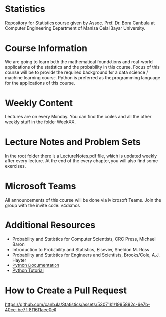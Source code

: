 # Statistics
Repository for Statistics course given by Assoc. Prof. Dr. Bora Canbula 
at Computer Engineering Department of Manisa Celal Bayar University.

# Course Information
We are going to learn both the mathematical foundations and real-world applications of the statistics and the probability in this course. Focus of this course will be to provide the required background for a data science / machine learning course. Python is preferred as the programming language for the applications of this course.

# Weekly Content
Lectures are on every Monday. You can find the codes and all the other weekly stuff in the folder WeekXX.

# Lecture Notes and Problem Sets
In the root folder there is a LectureNotes.pdf file, which is updated weekly after every lecture. 
At the end of the every chapter, you will also find some exercises.

# Microsoft Teams
All announcements of this course will be done via Microsoft Teams. Join the group with the invite code: v4dxmos

# Additional Resources
- Probability and Statistics for Computer Scientists, CRC Press, Michael Baron
- Introduction to Probability and Statistics, Elsevier, Sheldon M. Ross
- Probability and Statistics for Engineers and Scientists, Brooks/Cole, A.J. Hayter
- [Python Documentation](https://docs.python.org/3/)
- [Python Tutorial](https://docs.python.org/3/tutorial/index.html)

# How to Create a Pull Request
https://github.com/canbula/Statistics/assets/5307181/1995892c-6e7b-40ce-be7f-8f16f1aee0e0

